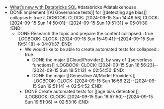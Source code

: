 - [What’s new with Databricks SQL](https://www.databricks.com/blog/whats-new-with-databricks-sql) #databricks #datalakehouse
- DONE Implement [[AI Governance tests]] for [[detecting age bias]]
  collapsed:: true
  :LOGBOOK:
  CLOCK: [2024-09-15 Sun 14:49:58]
  CLOCK: [2024-09-15 Sun 14:50:01]--[2024-09-15 Sun 19:51:31] =>  05:01:30
  :END:
	- DONE Research the topic and prepare the content
	  collapsed:: true
	  :LOGBOOK:
	  CLOCK: [2024-09-15 Sun 15:49:41]--[2024-09-15 Sun 19:51:18] =>  04:01:37
	  :END:
		- We would like to be able to create automated tests for
		  collapsed:: true
			- DONE the major [[Cloud/Provider]], by way of [[serverless functions]]
			  :LOGBOOK:
			  CLOCK: [2024-09-15 Sun 16:56:23]--[2024-09-15 Sun 19:51:13] =>  02:54:50
			  :END:
			- DONE the major [[Generative AI/Model Providers]]
			  :LOGBOOK:
			  CLOCK: [2024-09-15 Sun 16:56:22]--[2024-09-15 Sun 19:51:14] =>  02:54:52
			  :END:
		- DONE Create automated tests for [[age bias detection]]
		  :LOGBOOK:
		  CLOCK: [2024-09-15 Sun 16:57:50]--[2024-09-15 Sun 19:51:06] =>  02:53:16
		  :END: